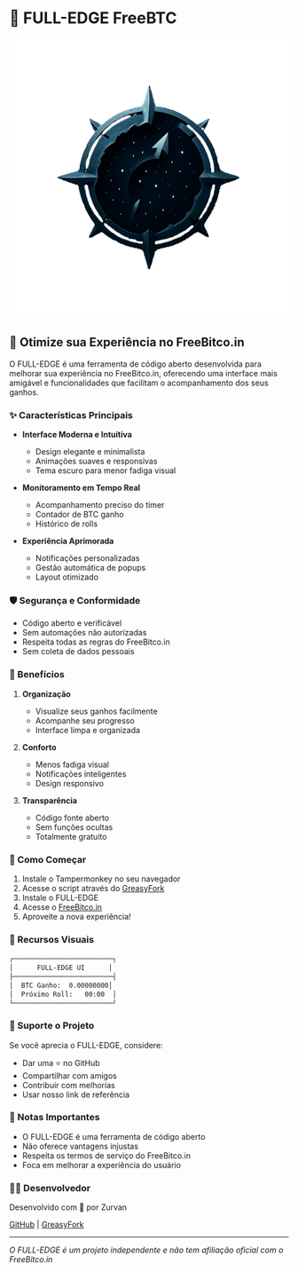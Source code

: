 # 🚀 FULL-EDGE FreeBTC

![FULL-EDGE Icon](https://raw.githubusercontent.com/DevZurvan/Full-Edge/main/assets/icon.png)

## 💫 Otimize sua Experiência no FreeBitco.in

O FULL-EDGE é uma ferramenta de código aberto desenvolvida para melhorar sua experiência no FreeBitco.in, oferecendo uma interface mais amigável e funcionalidades que facilitam o acompanhamento dos seus ganhos.

### ✨ Características Principais

- **Interface Moderna e Intuitiva** 
  - Design elegante e minimalista
  - Animações suaves e responsivas
  - Tema escuro para menor fadiga visual

- **Monitoramento em Tempo Real** 
  - Acompanhamento preciso do timer
  - Contador de BTC ganho
  - Histórico de rolls

- **Experiência Aprimorada**
  - Notificações personalizadas
  - Gestão automática de popups
  - Layout otimizado

### 🛡️ Segurança e Conformidade

- Código aberto e verificável
- Sem automações não autorizadas
- Respeita todas as regras do FreeBitco.in
- Sem coleta de dados pessoais

### 💎 Benefícios

1. **Organização**
   - Visualize seus ganhos facilmente
   - Acompanhe seu progresso
   - Interface limpa e organizada

2. **Conforto**
   - Menos fadiga visual
   - Notificações inteligentes
   - Design responsivo

3. **Transparência**
   - Código fonte aberto
   - Sem funções ocultas
   - Totalmente gratuito

### 🚦 Como Começar

1. Instale o Tampermonkey no seu navegador
2. Acesse o script através do [GreasyFork](https://greasyfork.org/pt-BR/scripts/493924-full-edge-freebtc)
3. Instale o FULL-EDGE
4. Acesse o [FreeBitco.in](https://freebitco.in/?r=1393623)
5. Aproveite a nova experiência!

### 💫 Recursos Visuais

```
┌─────────────────────────┐
│      FULL-EDGE UI      │
├─────────────────────────┤
│  BTC Ganho:  0.00000000│
│  Próximo Roll:   00:00  │
└─────────────────────────┘
```

### 🤝 Suporte o Projeto

Se você aprecia o FULL-EDGE, considere:
- Dar uma ⭐ no GitHub
- Compartilhar com amigos
- Contribuir com melhorias
- Usar nosso link de referência

### 📝 Notas Importantes

- O FULL-EDGE é uma ferramenta de código aberto
- Não oferece vantagens injustas
- Respeita os termos de serviço do FreeBitco.in
- Foca em melhorar a experiência do usuário

### 👨‍💻 Desenvolvedor

Desenvolvido com 💜 por Zurvan

[GitHub](https://github.com/DevZurvan) | [GreasyFork](https://greasyfork.org/pt-BR/scripts/493924-full-edge-freebtc)

---

*O FULL-EDGE é um projeto independente e não tem afiliação oficial com o FreeBitco.in*
